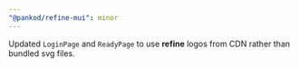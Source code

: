 ```yaml
---
"@pankod/refine-mui": minor
---
```


Updated `LoginPage` and `ReadyPage` to use **refine** logos from CDN rather than bundled svg files.
